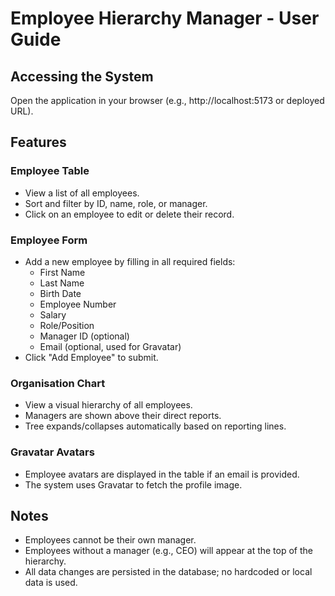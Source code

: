 # Employee Hierarchy Manager - User Guide

## Accessing the System

Open the application in your browser (e.g., http://localhost:5173 or deployed URL).

## Features

### Employee Table

- View a list of all employees.
- Sort and filter by ID, name, role, or manager.
- Click on an employee to edit or delete their record.

### Employee Form

- Add a new employee by filling in all required fields:
  - First Name
  - Last Name
  - Birth Date
  - Employee Number
  - Salary
  - Role/Position
  - Manager ID (optional)
  - Email (optional, used for Gravatar)
- Click "Add Employee" to submit.

### Organisation Chart

- View a visual hierarchy of all employees.
- Managers are shown above their direct reports.
- Tree expands/collapses automatically based on reporting lines.

### Gravatar Avatars

- Employee avatars are displayed in the table if an email is provided.
- The system uses Gravatar to fetch the profile image.

## Notes

- Employees cannot be their own manager.
- Employees without a manager (e.g., CEO) will appear at the top of the hierarchy.
- All data changes are persisted in the database; no hardcoded or local data is used.
